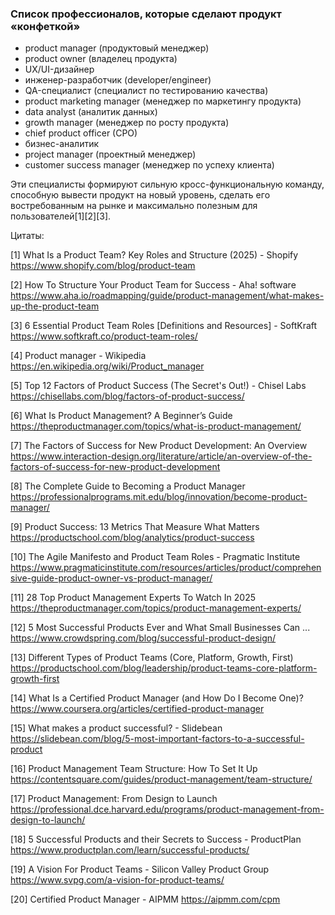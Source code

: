 ### Список профессионалов, которые сделают продукт «конфеткой»

- product manager (продуктовый менеджер)
- product owner (владелец продукта)
- UX/UI-дизайнер
- инженер-разработчик (developer/engineer)
- QA-специалист (специалист по тестированию качества)
- product marketing manager (менеджер по маркетингу продукта)
- data analyst (аналитик данных)
- growth manager (менеджер по росту продукта)
- chief product officer (CPO)
- бизнес-аналитик
- project manager (проектный менеджер)
- customer success manager (менеджер по успеху клиента)

Эти специалисты формируют сильную кросс-функциональную команду, способную вывести продукт на новый уровень, сделать его востребованным на рынке и максимально полезным для пользователей[1][2][3].

Цитаты:

[1] What Is a Product Team? Key Roles and Structure (2025) - Shopify https://www.shopify.com/blog/product-team

[2] How To Structure Your Product Team for Success - Aha! software https://www.aha.io/roadmapping/guide/product-management/what-makes-up-the-product-team

[3] 6 Essential Product Team Roles [Definitions and Resources] - SoftKraft https://www.softkraft.co/product-team-roles/

[4] Product manager - Wikipedia https://en.wikipedia.org/wiki/Product_manager

[5] Top 12 Factors of Product Success (The Secret's Out!) - Chisel Labs https://chisellabs.com/blog/factors-of-product-success/

[6] What Is Product Management? A Beginner’s Guide https://theproductmanager.com/topics/what-is-product-management/

[7] The Factors of Success for New Product Development: An Overview https://www.interaction-design.org/literature/article/an-overview-of-the-factors-of-success-for-new-product-development

[8] The Complete Guide to Becoming a Product Manager https://professionalprograms.mit.edu/blog/innovation/become-product-manager/

[9] Product Success: 13 Metrics That Measure What Matters https://productschool.com/blog/analytics/product-success

[10] The Agile Manifesto and Product Team Roles - Pragmatic Institute https://www.pragmaticinstitute.com/resources/articles/product/comprehensive-guide-product-owner-vs-product-manager/

[11] 28 Top Product Management Experts To Watch In 2025 https://theproductmanager.com/topics/product-management-experts/

[12] 5 Most Successful Products Ever and What Small Businesses Can ... https://www.crowdspring.com/blog/successful-product-design/

[13] Different Types of Product Teams (Core, Platform, Growth, First) https://productschool.com/blog/leadership/product-teams-core-platform-growth-first

[14] What Is a Certified Product Manager (and How Do I Become One)? https://www.coursera.org/articles/certified-product-manager

[15] What makes a product successful? - Slidebean https://slidebean.com/blog/5-most-important-factors-to-a-successful-product

[16] Product Management Team Structure: How To Set It Up https://contentsquare.com/guides/product-management/team-structure/

[17] Product Management: From Design to Launch https://professional.dce.harvard.edu/programs/product-management-from-design-to-launch/

[18] 5 Successful Products and their Secrets to Success - ProductPlan https://www.productplan.com/learn/successful-products/

[19] A Vision For Product Teams - Silicon Valley Product Group https://www.svpg.com/a-vision-for-product-teams/

[20] Certified Product Manager - AIPMM https://aipmm.com/cpm

